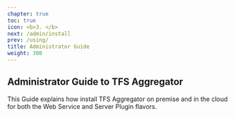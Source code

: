```yaml
---
chapter: true
toc: true
icon: <b>3. </b>
next: /admin/install
prev: /using/
title: Administrator Guide
weight: 300
---
```


## Administrator Guide to TFS Aggregator

This Guide explains how install TFS Aggregator on premise and in the cloud for both the Web Service and Server Plugin flavors.